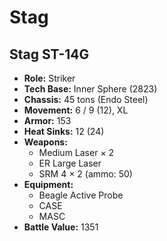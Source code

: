 # Stag
## Stag ST-14G
- **Role:** Striker
- **Tech Base:** Inner Sphere (2823)
- **Chassis:** 45 tons (Endo Steel)
- **Movement:** 6 / 9 (12), XL
- **Armor:** 153
- **Heat Sinks:** 12 (24)
- **Weapons:**
  - Medium Laser × 2
  - ER Large Laser
  - SRM 4 × 2 (ammo: 50)
- **Equipment:**
  - Beagle Active Probe
  - CASE
  - MASC
- **Battle Value:** 1351

